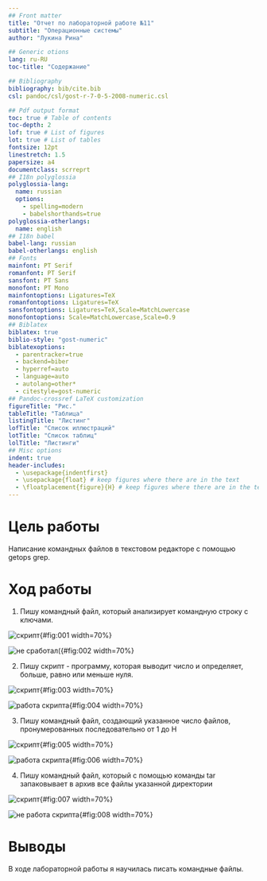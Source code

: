 ```yaml
---
## Front matter
title: "Отчет по лабораторной работе №11"
subtitle: "Операционные системы"
author: "Лукина Рина"

## Generic otions
lang: ru-RU
toc-title: "Содержание"

## Bibliography
bibliography: bib/cite.bib
csl: pandoc/csl/gost-r-7-0-5-2008-numeric.csl

## Pdf output format
toc: true # Table of contents
toc-depth: 2
lof: true # List of figures
lot: true # List of tables
fontsize: 12pt
linestretch: 1.5
papersize: a4
documentclass: scrreprt
## I18n polyglossia
polyglossia-lang:
  name: russian
  options:
	- spelling=modern
	- babelshorthands=true
polyglossia-otherlangs:
  name: english
## I18n babel
babel-lang: russian
babel-otherlangs: english
## Fonts
mainfont: PT Serif
romanfont: PT Serif
sansfont: PT Sans
monofont: PT Mono
mainfontoptions: Ligatures=TeX
romanfontoptions: Ligatures=TeX
sansfontoptions: Ligatures=TeX,Scale=MatchLowercase
monofontoptions: Scale=MatchLowercase,Scale=0.9
## Biblatex
biblatex: true
biblio-style: "gost-numeric"
biblatexoptions:
  - parentracker=true
  - backend=biber
  - hyperref=auto
  - language=auto
  - autolang=other*
  - citestyle=gost-numeric
## Pandoc-crossref LaTeX customization
figureTitle: "Рис."
tableTitle: "Таблица"
listingTitle: "Листинг"
lofTitle: "Список иллюстраций"
lotTitle: "Список таблиц"
lolTitle: "Листинги"
## Misc options
indent: true
header-includes:
  - \usepackage{indentfirst}
  - \usepackage{float} # keep figures where there are in the text
  - \floatplacement{figure}{H} # keep figures where there are in the text
---
```


# Цель работы

Написание командных файлов в текстовом редакторе с помощью  getops grep.


# Ход работы

1. Пишу командный файл, который анализирует командную строку с ключами.

![скрипт](image/1.jpeg){#fig:001 width=70%}

![не сработал(](image/2.jpeg){#fig:002 width=70%}

2. Пишу скрипт - программу, которая выводит число и определяет, больше, равно или меньше нуля.

![скрипт](image/3.jpeg){#fig:003 width=70%}

![работа скрипта](image/4.jpeg){#fig:004 width=70%}

3. Пишу командный файл, создающий указанное число файлов, пронумерованных последовательно от 1 до Н

![скрипт](image/5.jpeg){#fig:005 width=70%}

![работа скрипта](image/6.jpeg){#fig:006 width=70%}

4. Пишу командный файл, который с помощью команды tar запаковывает в архив все файлы указанной директории

![скрипт](image/7.jpeg){#fig:007 width=70%}

![не работа скрипта](image/8.jpeg){#fig:008 width=70%}

# Выводы

В ходе лабораторной работы я научилась писать командные файлы.

